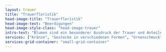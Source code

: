 ```yaml
---
layout: trauer
title: "Trauerfloristik"
head-image-title: "Trauerfloristik"
head-image-text: "Beerdigungen"
head-image-style-class: "head-image-trauer"
intro-text: "Blumen sind ein besonderer Ausdruck der Trauer und Anteilnahme. Neben klassischen rundgesteckten Trauerkränzen arrangieren wir Gestecke in anderen Formen oder bepflanzen Gefäße. Auch für die florale Gestaltung der Trauerfeier sind wir an Ihrer Seite und gestalten Sarg- oder Urnenschmuck und passende Arrangements für den Altar."
services: ["Kränze", "Gestecke in verschiedenen Formen", "Urnenschmuck", "Sargdekoration", "Blütenblätter", "Lieferung"]
services-grid-container: "small-grid-container"
---
```

